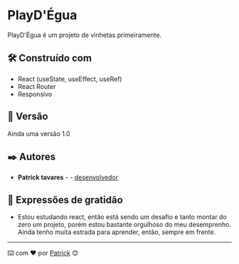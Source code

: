
# PlayD'Égua

PlayD'Égua é um projeto de vinhetas primeiramente.



## 🛠️ Construído com



* React (useState, useEffect, useRef)
* React Router
* Responsivo
  



## 📌 Versão

Ainda uma versão 1.0 

## ✒️ Autores


* **Patrick tavares** -  - [desenvolvedor](https://www.linkedin.com/in/patricktavares20/)




## 🎁 Expressões de gratidão

* Estou estudando react, então está sendo um desafio e tanto montar do zero um projeto, porém estou bastante orgulhoso do meu desemprenho. Ainda tenho muita estrada para aprender, então, sempre em frente.
 



---
⌨️ com ❤️ por [Patrick](https://github.com/PatrickTav) 😊